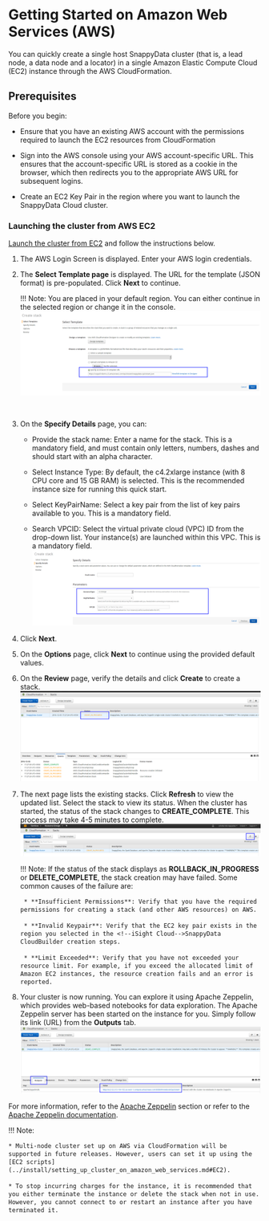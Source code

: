 <a id="getting-started-on-aws"></a>
# Getting Started on Amazon Web Services (AWS)

You can quickly create a single host SnappyData cluster (that is, a lead node, a data node and a locator) in a single Amazon Elastic Compute Cloud (EC2) instance through the AWS CloudFormation.


## Prerequisites

Before you begin:

* Ensure that you have an existing AWS account with the permissions required to launch the EC2 resources from CloudFormation

* Sign into the AWS console using your AWS account-specific URL. This ensures that the account-specific URL is stored as a cookie in the browser, which then redirects you to the appropriate AWS URL for subsequent logins.

*  Create an EC2 Key Pair in the region where you want to launch the SnappyData Cloud cluster.

### Launching the cluster from AWS EC2
[Launch the cluster from EC2](https://console.aws.amazon.com/cloudformation/home#/stacks/new?templateURL=https://zeppelindemo.s3.amazonaws.com/quickstart/snappydata-quickstart.json) and follow the instructions below.

1. The AWS Login Screen is displayed. Enter your AWS login credentials. 
 
2. The **Select Template page** is displayed. The URL for the template (JSON format) is pre-populated. Click **Next** to continue.<br/>

    !!! Note:
        You are placed in your default region. You can either continue in the selected region or change it in the console. 
![STEP](../Images/cluster_selecttemplate.png)
<br>

3. On the **Specify Details** page, you can:<br>
    * Provide the stack name: Enter a name for the stack. This is a mandatory field, and must contain only letters, numbers, dashes and should start with an alpha character.

	* Select Instance Type: By default, the c4.2xlarge instance (with 8 CPU core and 15 GB RAM) is selected. This is the recommended instance size for running this quick start.

    * Select KeyPairName: Select a key pair from the list of key pairs available to you. This is a mandatory field.

    * Search VPCID: Select the virtual private cloud (VPC) ID from the drop-down list. Your instance(s) are launched within this VPC. This is a mandatory field.<br> 
![Refresh](../Images/cluster_specifydetails.png)

4. Click **Next**. <br>

5. On the **Options** page, click **Next** to continue using the provided default values.<br>

6. On the **Review** page, verify the details and click **Create** to create a stack. <br>
![Create](../Images/cluster_createstack.png)</p>
<a id="Stack"></a>


7. The next page lists the existing stacks. Click **Refresh** to view the updated list. Select the stack to view its status.
When the cluster has started, the status of the stack changes to **CREATE_COMPLETE**. This process may take 4-5 minutes to complete.<br>
![Refresh](../Images/cluster_refresh.png)
<a id="Stack"></a>

    !!! Note: 
	    If the status of the stack displays as **ROLLBACK_IN_PROGRESS** or **DELETE_COMPLETE**, the stack creation may have failed. Some common causes of the failure are:

	    * **Insufficient Permissions**: Verify that you have the required permissions for creating a stack (and other AWS resources) on AWS.

	    * **Invalid Keypair**: Verify that the EC2 key pair exists in the region you selected in the <!--iSight Cloud-->SnappyData CloudBuilder creation steps.

	    * **Limit Exceeded**: Verify that you have not exceeded your resource limit. For example, if you exceed the allocated limit of Amazon EC2 instances, the resource creation fails and an error is reported.

9. Your cluster is now running. You can explore it using Apache Zeppelin, which provides web-based notebooks for data exploration. The Apache Zeppelin server has been started on the instance for you. Simply follow its link (URL) from the **Outputs** tab.<br>
	![Public IP](../Images/cluster_links.png)

For more information, refer to the [Apache Zeppelin](../isight/quick_start_steps.md#LoggingZeppelin) section or refer to the [Apache Zeppelin documentation](http://zeppelin.apache.org/).


!!! Note:

    * Multi-node cluster set up on AWS via CloudFormation will be supported in future releases. However, users can set it up using the [EC2 scripts](../install/setting_up_cluster_on_amazon_web_services.md#EC2).

    * To stop incurring charges for the instance, it is recommended that you either terminate the instance or delete the stack when not in use.  However, you cannot connect to or restart an instance after you have terminated it.
